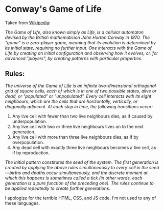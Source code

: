# Conway's Game of Life

Taken from <a href="https://en.wikipedia.org/wiki/Conway%27s_Game_of_Life">Wikipedia</a>:

  <i>The Game of Life, also known simply as Life, is a cellular automaton devised by the British mathematician John Horton Conway in 1970.
  The "game" is a zero-player game, meaning that its evolution is determined by its initial state, requiring no further input. One interacts with the Game of Life by creating an initial configuration and observing how it evolves, or, for advanced "players", by creating patterns with particular properties.</i>
## Rules:
  <i>The universe of the Game of Life is an infinite two-dimensional orthogonal grid of square cells, each of which is in one of two possible states, alive or dead, or "populated" or "unpopulated". Every cell interacts with its eight neighbours, which are the cells that are horizontally, vertically, or diagonally adjacent. At each step in time, the following transitions occur:</i>
  1) Any live cell with fewer than two live neighbours dies, as if caused by underpopulation.
  2) Any live cell with two or three live neighbours lives on to the next generation.
  3) Any live cell with more than three live neighbours dies, as if by overpopulation.
  4) Any dead cell with exactly three live neighbours becomes a live cell, as if by reproduction.
  
  <i>The initial pattern constitutes the seed of the system. The first generation is created by applying the above rules simultaneously to every cell in the seed—births and deaths occur simultaneously, and the discrete moment at which this happens is sometimes called a tick (in other words, each generation is a pure function of the preceding one). The rules continue to be applied repeatedly to create further generations.</i>
  
  I apologize for the terrible HTML, CSS, and JS code. I'm not used to any of these languages.
